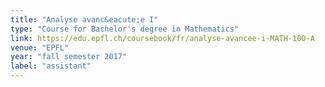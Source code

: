 ```yaml
---
title: "Analyse avanc&eacute;e I"
type: "Course for Bachelor's degree in Mathematics"
link: https://edu.epfl.ch/coursebook/fr/analyse-avancee-i-MATH-100-A
venue: "EPFL"
year: "fall semester 2017"
label: "assistant"
---
```


